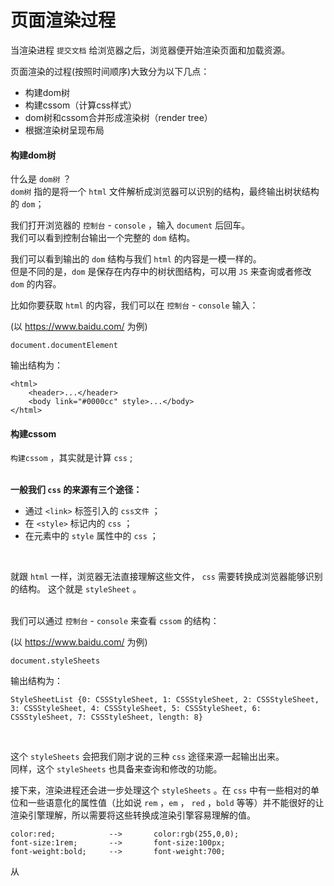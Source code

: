 # 页面渲染过程

当渲染进程 `提交文档` 给浏览器之后，浏览器便开始渲染页面和加载资源。

页面渲染的过程(按照时间顺序)大致分为以下几点：<br>
* 构建dom树
* 构建cssom（计算css样式）
* dom树和cssom合并形成渲染树（render tree）
* 根据渲染树呈现布局


#### 构建dom树

什么是 `dom树` ？<Br>
`dom树` 指的是将一个 `html` 文件解析成浏览器可以识别的结构，最终输出树状结构的 `dom`；


我们打开浏览器的 `控制台` - `console` ，输入 `document` 后回车。<br>
我们可以看到控制台输出一个完整的 `dom` 结构。

我们可以看到输出的 `dom` 结构与我们 `html` 的内容是一模一样的。<br>
但是不同的是，`dom` 是保存在内存中的树状图结构，可以用 `JS` 来查询或者修改 `dom` 的内容。

比如你要获取 `html` 的内容，我们可以在 `控制台` - `console` 输入：

(以 https://www.baidu.com/ 为例)

```copy
document.documentElement
```

输出结构为：

```copy
<html>
    <header>...</header>
    <body link="#0000cc" style>...</body>
</html>
```


#### 构建cssom

`构建cssom` ，其实就是计算 `css` ;<br>
<Br>

<b>一般我们 `css` 的来源有三个途径：</b>
* 通过 `<link>` 标签引入的 `css文件` ；
* 在 `<style>` 标记内的 `css` ；
* 在元素中的 `style` 属性中的 `css` ；

<br>

就跟 `html` 一样，浏览器无法直接理解这些文件， `css` 需要转换成浏览器能够识别的结构。
这个就是 `styleSheet` 。<br><br>

我们可以通过 `控制台` - `console` 来查看 `cssom` 的结构：

(以 https://www.baidu.com/ 为例)

```copy
document.styleSheets
```

输出结构为：

```copy
StyleSheetList {0: CSSStyleSheet, 1: CSSStyleSheet, 2: CSSStyleSheet, 3: CSSStyleSheet, 4: CSSStyleSheet, 5: CSSStyleSheet, 6: CSSStyleSheet, 7: CSSStyleSheet, length: 8}
```

<br>

这个 `styleSheets` 会把我们刚才说的三种 `css` 途径来源一起输出出来。<br>
同样，这个 `styleSheets` 也具备来查询和修改的功能。

接下来，渲染进程还会进一步处理这个 `styleSheets` 。在 `css` 中有一些相对的单位和一些语意化的属性值（比如说 `rem` ，`em` ， `red` ，`bold` 等等）并不能很好的让渲染引擎理解，所以需要将这些转换成渲染引擎容易理解的值。

```copy
color:red;            -->       color:rgb(255,0,0);
font-size:1rem;       -->       font-size:100px;
font-weight:bold;     -->       font-weight:700;
```

从

<Br>
<Br>

<!-- https://coolshell.cn/articles/11564.html -->
<!-- https://coolshell.cn/articles/9666.html -->
